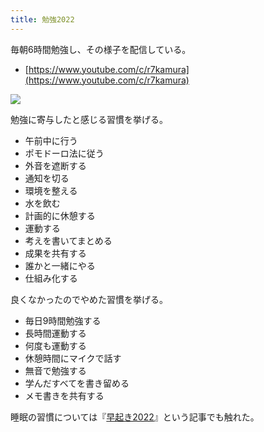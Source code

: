 ```yaml
---
title: 勉強2022
---
```

毎朝6時間勉強し、その様子を配信している。

*   [https://www.youtube.com/c/r7kamura](https://www.youtube.com/c/r7kamura)

![](https://lh3.googleusercontent.com/docs/ADP-6oG26G7josUglFfWMaW4LDV36MsStfxn9pEWk0OeEcrk3u1qfBg5uYxcnN9dQEewbW4rz8ObEdgLeUM8typL99sKuGod3G4ohTdNRmhAXmpOpJDARQaY5mSo9AWRoJsYhlHwOOQG1I4DFuqaZJfVt1kY71cZ69RmjNTkrWMvaBeR5sdNkSil_oxuzV7Qsw9IWJMvWJyzZWE5Fe-MLuPvMTr8YNODWhHoGUL-27IOe6JGp_F2Mj22I76JyRZaweMJUGDVCFVwDKb1Vm4aFucrMGoMQsGegRlAB4Gs_PCKVW_aiqCE4ju-F9bNfdPTueco90cpbG-cXOoxDMsqZoYaIOFnqxlF0TYQ9ZMLiuTp6k7oSaR0I_YA376PLTYne9Vdn_wDWGetc2Z82BLIncYaJ4OL2Kso9IrDnMbKix88ED8u3P58x0xG3HzWJ0Xis6IL3_AtH-p92Cc1xhoosikD9x0H3lOHmrfLNtFLqpEvxhVg9BANTy9LpVdHVxib43XkPsoo2pmOmyQWNKFSA5IvQBs3vxf_jDU0RMjt3rZliqyd2tEZAKX52QjmALGY07yuHvCLNxtOiXH0fDUCoo7fxk76q46ZH7UyWIMM4LhC4U8F5wrxOlh1VbyrGOp1bp4pqWs6M-q6YYp_HxIJiQLOMt49pmHRbA6lZV_spBBS5agaj4cvVUGgUX1hMe2lr0XCsmwfrTWLQaBj5GiAiIl3d8oKifI_6iqBqGXUG60iNArAnxam_RSF4S5dpA9lA_dn91LPPcYBWnYce74uYsH50s-0lqR9yk8XY2CJEEj2FBupkHDjKxF4pIlAfsHH4v1qpQgLiemmblWz8SAbxigecrh0M25QnYfBU6ruDobxSRpnGd3crpXiEyZLtxb8avoAzVPeNaswGI7z0Ar9YkeRabJCPNMpxX9wAJQ6OHaGsSYTG3UEgr0gPf7fvOhW9NzQ0batEh_WAr0B8iunRnaQo920K4NdSTzkoGP_IxCRlbF4ZRohGqfjB28_X9qevprYHZg87SAwo6thypNyuQfcbg4PAe3GDV8Qog4HLljpDQ3rt-4QDbjgP5vwCVe8OLHj0TxHLqiGtxdMnrtVZRRWw6eGrinmMymdP1WGi8gkgpI7cmb47gxezmbho2gs5IfuR5wkivcaymrl8gB4lE2Q5xALylBxnJMvnUJM2o7mtZr7klFMXR5tEACiRH7xeWOAXHLP5zaayxy7EoXN6ElfVlaCdO6u3FHbIkV3pBNOGS9SAa2M3Q)

勉強に寄与したと感じる習慣を挙げる。

*   午前中に行う
*   ポモドーロ法に従う
*   外音を遮断する
*   通知を切る
*   環境を整える
*   水を飲む
*   計画的に休憩する
*   運動する
*   考えを書いてまとめる
*   成果を共有する
*   誰かと一緒にやる
*   仕組み化する

良くなかったのでやめた習慣を挙げる。

*   毎日9時間勉強する
*   長時間運動する
*   何度も運動する
*   休憩時間にマイクで話す
*   無音で勉強する
*   学んだすべてを書き留める
*   メモ書きを共有する

睡眠の習慣については『[早起き2022](https://r7kamura.com/articles/2022-06-21-good-morning-2022)』という記事でも触れた。
